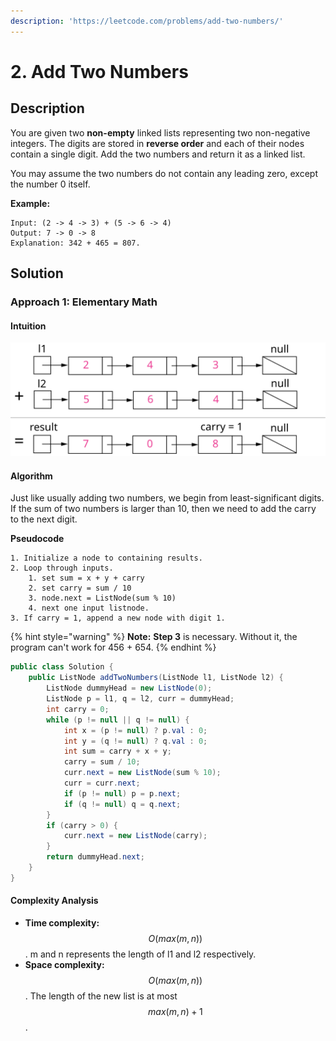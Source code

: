 ```yaml
---
description: 'https://leetcode.com/problems/add-two-numbers/'
---
```


# 2. Add Two Numbers

## Description

You are given two **non-empty** linked lists representing two non-negative integers. The digits are stored in **reverse order** and each of their nodes contain a single digit. Add the two numbers and return it as a linked list.

You may assume the two numbers do not contain any leading zero, except the number 0 itself.

**Example:**

```text
Input: (2 -> 4 -> 3) + (5 -> 6 -> 4)
Output: 7 -> 0 -> 8
Explanation: 342 + 465 = 807.
```

## Solution

### Approach 1: Elementary Math

#### Intuition

![Figure 1. Visualization of the addition of two numbers: 342 + 465 = 807342+465=807.](../../.gitbook/assets/2_add_two_numbers.svg)

#### Algorithm

Just like usually adding two numbers, we begin from least-significant digits. If the sum of two numbers is larger than 10, then we need to add the carry to the next digit.

**Pseudocode**

```text
1. Initialize a node to containing results.
2. Loop through inputs.
    1. set sum = x + y + carry
    2. set carry = sum / 10
    3. node.next = ListNode(sum % 10)
    4. next one input listnode.
3. If carry = 1, append a new node with digit 1.
```

{% hint style="warning" %}
**Note:** **Step 3** is necessary. Without it, the program can't work for 456 + 654.
{% endhint %}

```java
public class Solution {
    public ListNode addTwoNumbers(ListNode l1, ListNode l2) {
        ListNode dummyHead = new ListNode(0);
        ListNode p = l1, q = l2, curr = dummyHead;
        int carry = 0;
        while (p != null || q != null) {
            int x = (p != null) ? p.val : 0;
            int y = (q != null) ? q.val : 0;
            int sum = carry + x + y;
            carry = sum / 10;
            curr.next = new ListNode(sum % 10);
            curr = curr.next;
            if (p != null) p = p.next;
            if (q != null) q = q.next;
        }
        if (carry > 0) {
            curr.next = new ListNode(carry);
        }
        return dummyHead.next;
    }
}
```

#### Complexity Analysis

* **Time complexity:** $$O(max(m,n))$$. m and n represents the length of l1 and l2 respectively.
* **Space complexity:** $$O(max(m,n))$$. The length of the new list is at most $$max(m,n)+1$$.

